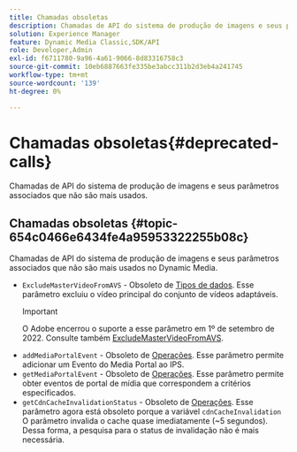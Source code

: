 ```yaml
---
title: Chamadas obsoletas
description: Chamadas de API do sistema de produção de imagens e seus parâmetros associados que não são mais usados ou suportados no Dynamic Media.
solution: Experience Manager
feature: Dynamic Media Classic,SDK/API
role: Developer,Admin
exl-id: f6711780-9a96-4a61-9066-8d83316758c3
source-git-commit: 10eb6887663fe335be3abcc311b2d3eb4a241745
workflow-type: tm+mt
source-wordcount: '139'
ht-degree: 0%

---
```


# Chamadas obsoletas{#deprecated-calls}

Chamadas de API do sistema de produção de imagens e seus parâmetros associados que não são mais usados.

## Chamadas obsoletas {#topic-654c0466e6434fe4a95953322255b08c}

Chamadas de API do sistema de produção de imagens e seus parâmetros associados que não são mais usados no Dynamic Media.

* `ExcludeMasterVideoFromAVS` - Obsoleto de [Tipos de dados](/help/aem-ips-api/types/c-data-types/c-data-types.md). Esse parâmetro excluiu o vídeo principal do conjunto de vídeos adaptáveis.
   >[!IMPORTANT]
   >
   >O Adobe encerrou o suporte a esse parâmetro em 1º de setembro de 2022. Consulte também [ExcludeMasterVideoFromAVS](/help/aem-ips-api/types/c-data-types/r-exclude-master-video-from-avs.md).
* `addMediaPortalEvent` - Obsoleto de [Operações](/help/aem-ips-api/operations/c-operations-intro/c-operations-intro.md). Esse parâmetro permite adicionar um Evento do Media Portal ao IPS.
* `getMediaPortalEvent` - Obsoleto de [Operações](/help/aem-ips-api/operations/c-operations-intro/c-operations-intro.md). Esse parâmetro permite obter eventos de portal de mídia que correspondem a critérios especificados.
* `getCdnCacheInvalidationStatus` - Obsoleto de [Operações](/help/aem-ips-api/operations/c-operations-intro/c-operations-intro.md). Esse parâmetro agora está obsoleto porque a variável `cdnCacheInvalidation` O parâmetro invalida o cache quase imediatamente (~5 segundos). Dessa forma, a pesquisa para o status de invalidação não é mais necessária.
